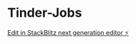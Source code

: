 # Tinder-Jobs

[Edit in StackBlitz next generation editor ⚡️](https://stackblitz.com/~/github.com/shiramwangi/Tinder-Jobs)